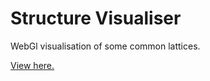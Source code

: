 Structure Visualiser
===

WebGl visualisation of some common lattices.

[View here.](https://joeiddon.github.io/struct_visualiser/)
